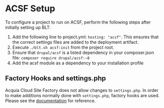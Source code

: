 # ACSF Setup

To configure a project to run on ACSF, perform the following steps after initially setting up BLT:

1. Add the following line to project.yml: `hosting: "acsf"`. This ensures that the correct settings files are added to the deployment artifact.
1. Execute `./blt.sh acsf:init` from the project root.
1. Ensure that `drupal/acsf` is a listed dependency in your composer.json file: `composer require drupal/acsf:~8`
1. Add the acsf module as a dependency to your installation profile

## Factory Hooks and settings.php

Acquia Cloud Site Factory does not allow changes to `settings.php`. In order to make additions normally done with `settings.php`, factory hooks are used. Please see the [documentation](https://docs.acquia.com/site-factory/tiers/paas/workflow/hooks) for reference.
